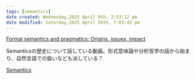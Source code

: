 ```yaml
---
tags: [semantics]
date created: Wednesday,2025 April 9th, 2:53:12 pm
date modified: Saturday,2025 April 26th, 7:03:42 pm
---
```


[Formal semantics and pragmatics: Origins, issues, impact](https://youtu.be/TpKpjiS1aic?si=wV_7tYte-_bIRuwC)


Semanticsの歴史について話している動画。形式意味論や分析哲学の話から始まり、自然言語での扱いなども派している？

[Semantics](https://youtube.com/playlist?list=PL-2hPK7m5S3hVagseKDPxCBZEqg0PqZhs&si=GvpIS87WubuiqhKU)

